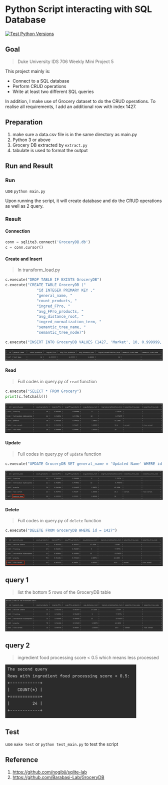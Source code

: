 # Python Script interacting with SQL Database

[![Test Python Versions](https://github.com/nogibjj/IDS706-MiniProject5-Sqlite/actions/workflows/cicd.yml/badge.svg)](https://github.com/nogibjj/IDS706-MiniProject5-Sqlite/actions/workflows/cicd.yml)

## Goal

> Duke University IDS 706 Weekly Mini Project 5

This project mainly is:
- Connect to a SQL database
- Perform CRUD operations
- Write at least two different SQL queries

In addition, I make use of Grocery dataset to do the CRUD operations.
To realise all requirements, I add an additional row with index 1427.

## Preparation

1. make sure a data.csv file is in the same directory as main.py
2. Python 3 or above
3. Grocery DB extracted by `extract.py`
4. tabulate is used to format the output

## Run and Result

### Run
use
`python main.py`

Upon running the script, it will create database and do the CRUD operations as well as 2 query.

### Result

#### Connection

```python
conn = sqlite3.connect('GroceryDB.db')
c = conn.cursor()
```

#### Create and Insert
> In transform_load.py
```python
c.execute("DROP TABLE IF EXISTS GroceryDB")
c.execute("CREATE TABLE GroceryDB ("
              "id INTEGER PRIMARY KEY ,"
              "general_name, "
              "count_products, "
              "ingred_FPro, "
              "avg_FPro_products, "
              "avg_distance_root, "
              "ingred_normalization_term, "
              "semantic_tree_name, "
              "semantic_tree_node)")
```

```python
c.execute("INSERT INTO GroceryDB VALUES (1427, 'Market', 10, 0.999999, 0.99999, 1.83333, 10.0, '', '')")
```
![img.png](img.png)

#### Read
> Full codes in  query.py of `read` function
```python
c.execute("SELECT * FROM Grocery")
print(c.fetchall())
```
![img_1.png](img_1.png)

#### Update
> Full codes in  query.py of `update` function
```python
c.execute("UPDATE GroceryDB SET general_name = 'Updated Name' WHERE id = 1427")
```

![img_2.png](img_2.png)

#### Delete

> Full codes in  query.py of `delete` function
```python
c.execute("DELETE FROM GroceryDB WHERE id = 1427")
```

![img_3.png](img_3.png)

## query 1
> list the bottom 5 rows of the GroceryDB table

![img_4.png](img_4.png)

## query 2
> ingredient food processing score < 0.5 which means less processed

![img_5.png](img_5.png)

## Test

use 
`make test` or `python test_main.py` to test the script

## Reference

1. https://github.com/nogibjj/sqlite-lab
2. https://github.com/Barabasi-Lab/GroceryDB